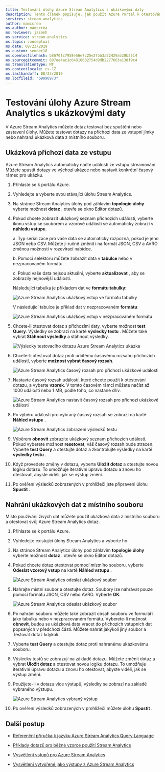 ```yaml
---
title: Testování úlohy Azure Stream Analytics s ukázkovými daty
description: Tento článek popisuje, jak použít Azure Portal k otestování Azure Stream Analytics úlohy, ukázkového vstupu a nahrání ukázkových dat.
services: stream-analytics
author: mamccrea
ms.author: mamccrea
ms.reviewer: jasonh
ms.service: stream-analytics
ms.topic: conceptual
ms.date: 08/23/2019
ms.custom: seodec18
ms.openlocfilehash: b8670fc7958e66e7c25e27bb3a22429ab20b2514
ms.sourcegitcommit: 007ee4ac1c64810632754d9db2277663a138f9c4
ms.translationtype: MT
ms.contentlocale: cs-CZ
ms.lasthandoff: 08/23/2019
ms.locfileid: "69990973"
---
```

# <a name="test-an-azure-stream-analytics-job-with-sample-data"></a>Testování úlohy Azure Stream Analytics s ukázkovými daty

V Azure Stream Analytics můžete dotaz testovat bez spuštění nebo zastavení úlohy. Můžete testovat dotazy na příchozí data ze vstupní jímky nebo nahraná ukázková data z místního souboru.

## <a name="sample-incoming-data-from-input"></a>Ukázková příchozí data ze vstupu

Azure Stream Analytics automaticky načte události ze vstupu streamování. Můžete spustit dotazy ve výchozí ukázce nebo nastavit konkrétní časový rámec pro ukázku.

1. Přihlaste se k portálu Azure.

2. Vyhledejte a vyberte svou stávající úlohu Stream Analytics.

3. Na stránce Stream Analytics úlohy pod záhlavím **topologie úlohy** vyberte možnost **dotaz** . otevře se okno Editor dotazů. 

4. Pokud chcete zobrazit ukázkový seznam příchozích událostí, vyberte ikonu vstup se souborem a vzorové události se automaticky zobrazí v **náhledu vstupu**. 

   a. Typ serializace pro vaše data se automaticky rozpozná, pokud je jeho JSON nebo CSV. Můžete ji ručně změnit i na formát JSON, CSV a AVRO změnou možnosti v rozevírací nabídce.
    
   b. Pomocí selektoru můžete zobrazit data v **tabulce** nebo v nezpracovaném formátu.
    
   c. Pokud vaše data nejsou aktuální, vyberte **aktualizovat** , aby se zobrazily nejnovější události.

   Následující tabulka je příkladem dat ve **formátu tabulky**:

   ![Azure Stream Analytics ukázkový vstup ve formátu tabulky](./media/stream-analytics-test-query/asa-sample-table.png)

   V následující tabulce je příklad dat v nezpracovaném **formátu**:

   ![Azure Stream Analytics ukázkový vstup v nezpracovaném formátu](./media/stream-analytics-test-query/asa-sample-raw.png)

5. Chcete-li otestovat dotaz s příchozími daty, vyberte možnost **test Query**. Výsledky se zobrazí na kartě **výsledky testu** . Můžete také vybrat **Stáhnout výsledky** a stáhnout výsledky.

   ![Výsledky testovacího dotazu Azure Stream Analytics ukázka](./media/stream-analytics-test-query/asa-test-query.png)

6. Chcete-li otestovat dotaz proti určitému časovému rozsahu příchozích událostí, vyberte **možnost vybrat časový rozsah**.
   
   ![Azure Stream Analytics časový rozsah pro příchozí ukázkové události](./media/stream-analytics-test-query/asa-select-time-range.png)

7. Nastavte časový rozsah událostí, které chcete použít k otestování dotazu, a vyberte **vzorek**. V tomto časovém rámci můžete načíst až 1000 událostí nebo 1 MB, podle toho, co nastane dřív.

   ![Azure Stream Analytics nastavit časový rozsah pro příchozí ukázkové události](./media/stream-analytics-test-query/asa-set-time-range.png)

8. Po výběru událostí pro vybraný časový rozsah se zobrazí na kartě **Náhled vstupu** .

   ![Azure Stream Analytics zobrazení výsledků testu](./media/stream-analytics-test-query/asa-view-test-results.png)

9. Výběrem **obnovit** zobrazíte ukázkový seznam příchozích událostí. Pokud vyberete možnost **resetovat**, váš časový rozsah bude ztracen. Vyberte **test Query** a otestujte dotaz a zkontrolujte výsledky na kartě **výsledky testu** .

10. Když provedete změny v dotazu, vyberte **Uložit dotaz** a otestujte novou logiku dotazu. To umožňuje iterativní úpravu dotazu a znovu ho otestovat, abyste viděli, jak se výstup změní.

11. Po ověření výsledků zobrazených v prohlížeči jste připraveni úlohu **Spustit** .

## <a name="upload-sample-data-from-a-local-file"></a>Nahrání ukázkových dat z místního souboru

Místo používání živých dat můžete použít ukázková data z místního souboru a otestovat svůj Azure Stream Analytics dotaz.

1. Přihlaste se k portálu Azure.
   
2. Vyhledejte existující úlohy Stream Analytics a vyberte ho.

3. Na stránce Stream Analytics úlohy pod záhlavím **topologie úlohy** vyberte možnost **dotaz** . otevře se okno Editor dotazů.

4. Pokud chcete dotaz otestovat pomocí místního souboru, vyberte **Odeslat vzorový vstup** na kartě **Náhled vstupu** . 

   ![Azure Stream Analytics odeslat ukázkový soubor](./media/stream-analytics-test-query/asa-upload-sample-file.png)

5. Nahrajte místní soubor a otestujte dotaz. Soubory lze nahrávat pouze pomocí formátu JSON, CSV nebo AVRO. Vyberte **OK**.

   ![Azure Stream Analytics odeslat ukázkový soubor](./media/stream-analytics-test-query/asa-upload-sample-json-file.png)

6. Po nahrání souboru můžete také zobrazit obsah souboru ve formuláři jako tabulku nebo v nezpracovaném formátu. Vyberete-li možnost **obnovit**, budou se ukázková data vracet do příchozích vstupních dat popsaných v předchozí části. Můžete nahrát jakýkoli jiný soubor a Testovat dotaz kdykoli.

7. Vyberte **test Query** a otestujte dotaz proti nahranému ukázkovému souboru.

8. Výsledky testů se zobrazují na základě dotazu. Můžete změnit dotaz a vybrat **Uložit dotaz** a otestovat novou logiku dotazu. To umožňuje iterativní úpravu dotazu a znovu ho otestovat, abyste viděli, jak se výstup změní.

9. Použijete-li v dotazu více výstupů, výsledky se zobrazí na základě vybraného výstupu. 

   ![Azure Stream Analytics vybraný výstup](./media/stream-analytics-test-query/asa-sample-test-selected-output.png)

10. Po ověření výsledků zobrazených v prohlížeči můžete úlohu **Spustit** .

## <a name="next-steps"></a>Další postup

* [Referenční příručka k jazyku Azure Stream Analytics Query Language](https://docs.microsoft.com/stream-analytics-query/stream-analytics-query-language-reference)

* [Příklady dotazů pro běžné vzorce použití Stream Analytics](stream-analytics-stream-analytics-query-patterns.md)

* [Vysvětlení vstupů pro Azure Stream Analytics](stream-analytics-add-inputs.md)

* [Vysvětlení vytvořené jako výstupy z Azure Stream Analytics](stream-analytics-define-outputs.md)